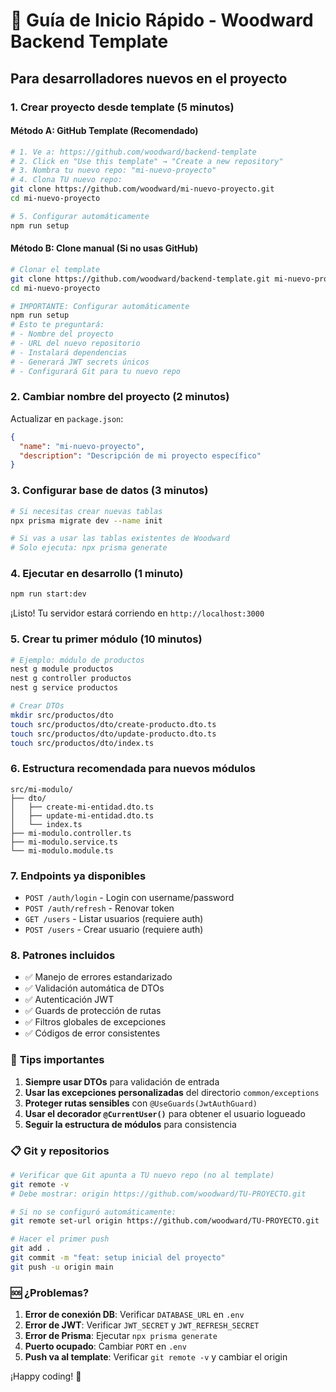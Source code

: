 # 🚀 Guía de Inicio Rápido - Woodward Backend Template

## Para desarrolladores nuevos en el proyecto

### 1. **Crear proyecto desde template** (5 minutos)

#### Método A: GitHub Template (Recomendado)
```bash
# 1. Ve a: https://github.com/woodward/backend-template
# 2. Click en "Use this template" → "Create a new repository"
# 3. Nombra tu nuevo repo: "mi-nuevo-proyecto"
# 4. Clona TU nuevo repo:
git clone https://github.com/woodward/mi-nuevo-proyecto.git
cd mi-nuevo-proyecto

# 5. Configurar automáticamente
npm run setup
```

#### Método B: Clone manual (Si no usas GitHub)
```bash
# Clonar el template
git clone https://github.com/woodward/backend-template.git mi-nuevo-proyecto
cd mi-nuevo-proyecto

# IMPORTANTE: Configurar automáticamente
npm run setup
# Esto te preguntará:
# - Nombre del proyecto
# - URL del nuevo repositorio
# - Instalará dependencias
# - Generará JWT secrets únicos
# - Configurará Git para tu nuevo repo
```

### 2. **Cambiar nombre del proyecto** (2 minutos)

Actualizar en `package.json`:
```json
{
  "name": "mi-nuevo-proyecto",
  "description": "Descripción de mi proyecto específico"
}
```

### 3. **Configurar base de datos** (3 minutos)

```bash
# Si necesitas crear nuevas tablas
npx prisma migrate dev --name init

# Si vas a usar las tablas existentes de Woodward
# Solo ejecuta: npx prisma generate
```

### 4. **Ejecutar en desarrollo** (1 minuto)

```bash
npm run start:dev
```

¡Listo! Tu servidor estará corriendo en `http://localhost:3000`

### 5. **Crear tu primer módulo** (10 minutos)

```bash
# Ejemplo: módulo de productos
nest g module productos
nest g controller productos
nest g service productos

# Crear DTOs
mkdir src/productos/dto
touch src/productos/dto/create-producto.dto.ts
touch src/productos/dto/update-producto.dto.ts
touch src/productos/dto/index.ts
```

### 6. **Estructura recomendada para nuevos módulos**

```
src/mi-modulo/
├── dto/
│   ├── create-mi-entidad.dto.ts
│   ├── update-mi-entidad.dto.ts
│   └── index.ts
├── mi-modulo.controller.ts
├── mi-modulo.service.ts
└── mi-modulo.module.ts
```

### 7. **Endpoints ya disponibles**

- `POST /auth/login` - Login con username/password
- `POST /auth/refresh` - Renovar token
- `GET /users` - Listar usuarios (requiere auth)
- `POST /users` - Crear usuario (requiere auth)

### 8. **Patrones incluidos**

- ✅ Manejo de errores estandarizado
- ✅ Validación automática de DTOs
- ✅ Autenticación JWT
- ✅ Guards de protección de rutas
- ✅ Filtros globales de excepciones
- ✅ Códigos de error consistentes

### 📝 **Tips importantes**

1. **Siempre usar DTOs** para validación de entrada
2. **Usar las excepciones personalizadas** del directorio `common/exceptions`
3. **Proteger rutas sensibles** con `@UseGuards(JwtAuthGuard)`
4. **Usar el decorador `@CurrentUser()`** para obtener el usuario logueado
5. **Seguir la estructura de módulos** para consistencia

### 📋 **Git y repositorios**

```bash
# Verificar que Git apunta a TU nuevo repo (no al template)
git remote -v
# Debe mostrar: origin https://github.com/woodward/TU-PROYECTO.git

# Si no se configuró automáticamente:
git remote set-url origin https://github.com/woodward/TU-PROYECTO.git

# Hacer el primer push
git add .
git commit -m "feat: setup inicial del proyecto"
git push -u origin main
```

### 🆘 **¿Problemas?**

1. **Error de conexión DB**: Verificar `DATABASE_URL` en `.env`
2. **Error de JWT**: Verificar `JWT_SECRET` y `JWT_REFRESH_SECRET`
3. **Error de Prisma**: Ejecutar `npx prisma generate`
4. **Puerto ocupado**: Cambiar `PORT` en `.env`
5. **Push va al template**: Verificar `git remote -v` y cambiar el origin

¡Happy coding! 🎉
